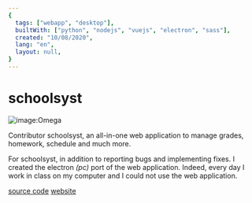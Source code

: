 ```yaml
---
{
  tags: ["webapp", "desktop"],
  builtWith: ["python", "nodejs", "vuejs", "electron", "sass"],
  created: "10/08/2020",
  lang: "en",
  layout: null,
}
---
```


# schoolsyst

![image:Omega](https://i.imgur.com/4wjfHa3.png)

Contributor schoolsyst, an all-in-one web application to manage grades, homework, schedule and much more.

For schoolsyst, in addition to reporting bugs and implementing fixes. I created the electron *(pc)* port of the web application. Indeed, every day I work in class on my computer and I could not use the web application.

[source code](https://github.com/schoolsyst)
[website](https://schoolsyst.com/)

